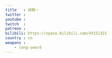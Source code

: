```yaml
---
title   : 诗皖丶
twitter :
youtube :
twitch  :
patreon :
bilibili: https://space.bilibili.com/43151321
country : cn
weapons :
    - long-sword
---
```

